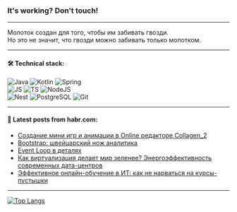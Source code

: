 ### It's working? Don't touch!

---
Молоток создан для того, чтобы им забивать гвозди. <br>
Но это не значит, что гвозди можно забивать только молотком.

---

#### 🛠️ Technical stack:

![Java](https://img.shields.io/badge/Java-informational?logo=Oracle&style=flat&logoColor=white&color=FF4500)
![Kotlin](https://img.shields.io/badge/Kotlin-informational?logo=Kotlin&style=flat&logoColor=white&color=774D97)
![Spring](https://img.shields.io/badge/SpringBoot-informational?logo=SpringBoot&style=flat&logoColor=white&color=6DB33F) <br>
![JS](https://img.shields.io/badge/JS-informational?logo=javaScript&style=flat&logoColor=black&color=F7Df1E)
![TS](https://img.shields.io/badge/TypeScript-informational?logo=typeScript&style=flat&logoColor=black&color=0667A8)
![NodeJS](https://img.shields.io/badge/NodeJS-informational?logo=node.js&style=flat&logoColor=white&color=70A760) <br>
![Nest](https://img.shields.io/badge/NestJS-informational?logo=NestJS&style=flat&logoColor=white&color=E0234E)
![PostgreSQL](https://img.shields.io/badge/PostgreSQL-informational?logo=PostgreSQL&style=flat&logoColor=white&color=DAA520)
![Git](https://img.shields.io/badge/Git-informational?logo=git&style=flat&logoColor=white&color=778899)

___

#### 💬 Latest posts from habr.com:

<!-- BLOG-POST-LIST:START -->
- [Создание мини игр и анимации в Online редакторе Collagen_2](https://habr.com/ru/articles/762652/?utm_source=habrahabr&utm_medium=rss&utm_campaign=762652)
- [Bootstrap: швейцарский нож аналитика](https://habr.com/ru/articles/762648/?utm_source=habrahabr&utm_medium=rss&utm_campaign=762648)
- [Event Loop в деталях](https://habr.com/ru/articles/762618/?utm_source=habrahabr&utm_medium=rss&utm_campaign=762618)
- [Как виртуализация делает мир зеленее? Энергоэффективность современных дата-центров](https://habr.com/ru/companies/selectel/articles/761020/?utm_source=habrahabr&utm_medium=rss&utm_campaign=761020)
- [Эффективное онлайн-обучение в ИТ: как не нарваться на курсы-пустышки](https://habr.com/ru/articles/762578/?utm_source=habrahabr&utm_medium=rss&utm_campaign=762578)
<!-- BLOG-POST-LIST:END -->

---
[![Top Langs](https://github-readme-stats-git-master-advtsetting-gmailcom.vercel.app/api/top-langs/?username=zloylis&langs_count=10&hide_title=false&title_color=e6edf3&size_weight=0.5&count_weight=0.5&layout=compact&hide_border=true&theme=dracula)](https://github.com/zloylis)

<!-- ![GitHub stats](https://github-readme-stats-git-master-advtsetting-gmailcom.vercel.app/api?username=zloylis&show_icons=true&hide_border=true&theme=dracula&hide_title=true&include_all_commits=true&count_private=true&hide=contribs&hide_rank=true) -->
